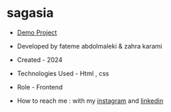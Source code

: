 # sagasia

- [Demo Project](https://fatemeabdolmaleki.github.io/sagasia/)

- Developed by fateme abdolmaleki & zahra karami

- Created - 2024

- Technologies Used - Html , css


- Role - Frontend

- How to reach me : with my [instagram](https://www.instagram.com/fatemeabdolmaleki_) and [linkedin](https://www.linkedin.com/in/fateme-abdolmaleki/)
